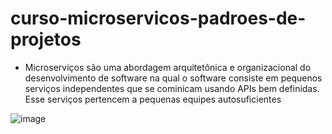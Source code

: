# curso-microservicos-padroes-de-projetos

- Microserviços são uma abordagem arquitetônica e organizacional do desenvolvimento de software na qual o software consiste em pequenos serviços independentes que se cominicam usando APIs bem definidas.
Esse serviços pertencem a pequenas equipes autosuficientes

![image](https://github.com/vinisilvaoliveira/curso-microservicos-padroes-de-projetos/assets/42442232/e48e0a19-d380-4715-b4f9-f137ac8c8651)
